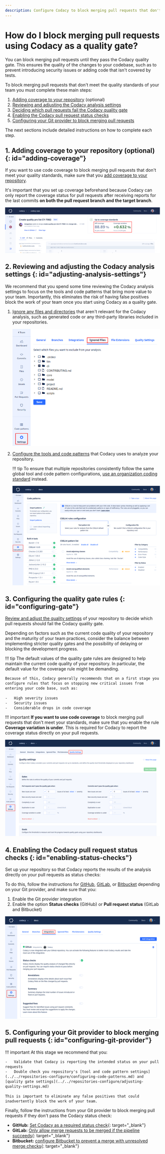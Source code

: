 ```yaml
---
description: Configure Codacy to block merging pull requests that don't meet your quality standards.
---
```


# How do I block merging pull requests using Codacy as a quality gate?

You can block merging pull requests until they pass the Codacy quality gate. This ensures the quality of the changes to your codebase, such as to prevent introducing security issues or adding code that isn't covered by tests.

To block merging pull requests that don't meet the quality standards of your team you must complete these main steps:

1.  [Adding coverage to your repository](#adding-coverage) (optional)
1.  [Reviewing and adjusting the Codacy analysis settings](#adjusting-analysis-settings)
1.  [Deciding which pull requests fail the Codacy quality gate](#configuring-gate)
1.  [Enabling the Codacy pull request status checks](#enabling-status-checks)
1.  [Configuring your Git provider to block merging pull requests](#configuring-git-provider)

The next sections include detailed instructions on how to complete each step.

## 1. Adding coverage to your repository (optional) {: id="adding-coverage"}

If you want to use code coverage to block merging pull requests that don't meet your quality standards, make sure that you [add coverage to your repository](../../coverage-reporter/index.md).

It's important that you set up coverage beforehand because Codacy can only report the coverage status for pull requests after receiving reports for the last commits **on both the pull request branch and the target branch**.

![Adding coverage to your repository](../../coverage-reporter/images/coverage-codacy-ui.png)

## 2. Reviewing and adjusting the Codacy analysis settings {: id="adjusting-analysis-settings"}

We recommend that you spend some time reviewing the Codacy analysis settings to focus on the tools and code patterns that bring more value to your team. Importantly, this eliminates the risk of having false positives block the work of your team once you start using Codacy as a quality gate.

1.  [Ignore any files and directories](../../repositories-configure/ignoring-files.md) that aren't relevant for the Codacy analysis, such as generated code or any third-party libraries included in your repositories.

    ![Ignoring files](../../repositories-configure/images/ignored-files.png)

1.  [Configure the tools and code patterns](../../repositories-configure/configuring-code-patterns.md) that Codacy uses to analyze your repository.

    !!! tip
        To ensure that multiple repositories consistently follow the same global tool and code pattern configurations, [use an organization coding standard](../../organizations/using-a-coding-standard.md) instead.

    ![Configuring the tools and code patterns](../../repositories-configure/images/code-patterns.png)

## 3. Configuring the quality gate rules {: id="configuring-gate"}

[Review and adjust the quality settings](../../repositories-configure/adjusting-quality-settings.md) of your repository to decide which pull requests should fail the Codacy quality gate.

Depending on factors such as the current code quality of your repository and the maturity of your team practices, consider the balance between implementing stricter quality gates and the possibility of delaying or blocking the development progress.

!!! tip
    The default values of the quality gate rules are designed to help maintain the current code quality of your repository. In particular, the default value for the coverage rule might be demanding.

    Because of this, Codacy generally recommends that on a first stage you configure rules that focus on stopping new critical issues from entering your code base, such as:

    -   High severity issues
    -   Security issues
    -   Considerable drops in code coverage

!!! important
    **If you want to use code coverage** to block merging pull requests that don't meet your standards, make sure that you enable the rule **Coverage variation is under**. This is required for Codacy to report the coverage status directly on your pull requests.

![Adjusting the quality settings](../../repositories-configure/images/quality-settings.png)

## 4. Enabling the Codacy pull request status checks {: id="enabling-status-checks"}

Set up your repository so that Codacy reports the results of the analysis directly on your pull requests as status checks:

To do this, follow the instructions for [GitHub](../../repositories-configure/integrations/github-integration.md#enabling), [GitLab](../../repositories-configure/integrations/gitlab-integration.md#enabling), or [Bitbucket](../../repositories-configure/integrations/bitbucket-integration.md#enabling) depending on your Git provider, and make sure that you:

1.  Enable the Git provider integration
1.  Enable the option **Status checks** (GitHub) or **Pull request status** (GitLab and Bitbucket)

![Enabling your Git provider integration](../../repositories-configure/integrations/images/github-integration.png)

## 5. Configuring your Git provider to block merging pull requests {: id="configuring-git-provider"}

!!! important
    At this stage we recommend that you:

    -   Validate that Codacy is reporting the intended status on your pull requests
    -   Double check you repository's [tool and code pattern settings](../../repositories-configure/configuring-code-patterns.md) and [quality gate settings](../../repositories-configure/adjusting-quality-settings.md)

    This is important to eliminate any false positives that could inadvertently block the work of your team.

Finally, follow the instructions from your Git provider to block merging pull requests if they don't pass the Codacy status check:

-   **GitHub:** [Set Codacy as a required status check](https://docs.github.com/en/repositories/configuring-branches-and-merges-in-your-repository/defining-the-mergeability-of-pull-requests/managing-a-branch-protection-rule){: target="_blank"}
-   **GitLab:** [Only allow merge requests to be merged if the pipeline succeeds](https://docs.gitlab.com/ee/user/project/merge_requests/merge_when_pipeline_succeeds.html#only-allow-merge-requests-to-be-merged-if-the-pipeline-succeeds){: target="_blank"}
-   **Bitbucket:** [configure Bitbucket to prevent a merge with unresolved merge checks](https://support.atlassian.com/bitbucket-cloud/docs/suggest-or-require-checks-before-a-merge/){: target="_blank"}
